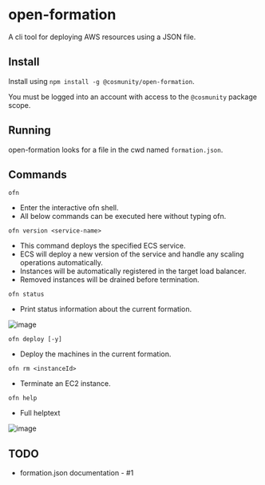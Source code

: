 # open-formation
A cli tool for deploying AWS resources using a JSON file.


## Install
Install using `npm install -g @cosmunity/open-formation`. 

You must be logged into an account with access to the `@cosmunity` package scope.

## Running
open-formation looks for a file in the cwd named `formation.json`.

## Commands

`ofn`
- Enter the interactive ofn shell.
- All below commands can be executed here without typing ofn.

`ofn version <service-name>`
- This command deploys the specified ECS service.
- ECS will deploy a new version of the service and handle any scaling operations automatically.
- Instances will be automatically registered in the target load balancer.
- Removed instances will be drained before termination.

`ofn status`
- Print status information about the current formation.

![image](https://user-images.githubusercontent.com/631020/42429341-0e60103e-82fe-11e8-8708-d4c8a957129b.png)

`ofn deploy [-y]`
- Deploy the machines in the current formation.

`ofn rm <instanceId>`
- Terminate an EC2 instance.

`ofn help`
- Full helptext

![image](https://user-images.githubusercontent.com/631020/42429355-1f0a5a8e-82fe-11e8-9031-91dcb616d11d.png)


## TODO
  * formation.json documentation - #1

